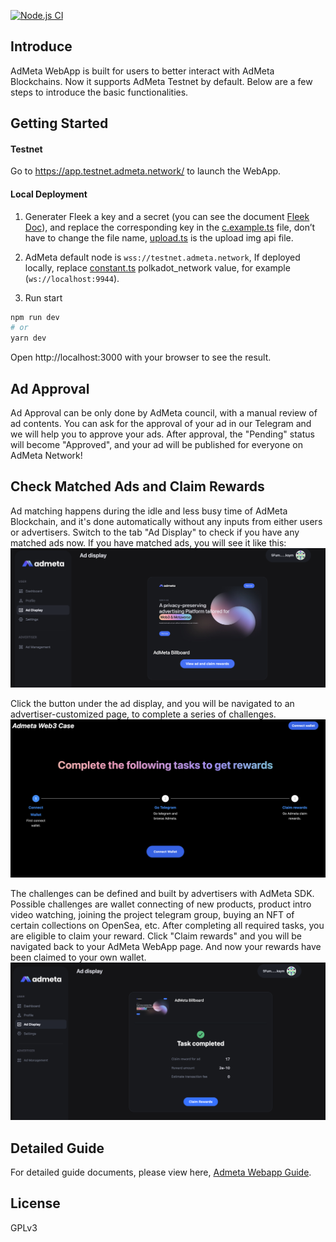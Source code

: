 [![Node.js CI](https://github.com/AdMetaNetwork/admeta-webapp/actions/workflows/nodejs-actions.yml/badge.svg?branch=main)](https://github.com/AdMetaNetwork/admeta-webapp/actions/workflows/nodejs-actions.yml)


## Introduce
AdMeta WebApp is built for users to better interact with AdMeta Blockchains. Now it supports AdMeta Testnet by default. Below are a few steps to introduce the basic functionalities.

## Getting Started

#### Testnet
Go to https://app.testnet.admeta.network/ to launch the WebApp.
#### Local Deployment
1. Generater Fleek a key and a secret (you can see the document [Fleek Doc](https://docs.fleek.co/storage/fleek-storage-js/)), and replace the corresponding key in the [c.example.ts](./config/c.example.ts) file, don’t have to change the file name, [upload.ts](./pages/api/upload.ts) is the upload img api file.

2. AdMeta default node is `wss://testnet.admeta.network`, If deployed locally, replace [constant.ts](./config/constant.ts) polkadot_network value, for example (`ws://localhost:9944`).

3. Run start
```bash
npm run dev
# or
yarn dev
```
Open http://localhost:3000 with your browser to see the result.


## Ad Approval

Ad Approval can be only done by AdMeta council, with a manual review of ad contents. You can ask for the approval of your ad in our Telegram and we will help you to approve your ads. After approval, the "Pending" status will become "Approved", and your ad will be published for everyone on AdMeta Network!

## Check Matched Ads and Claim Rewards
Ad matching happens during the idle and less busy time of AdMeta Blockchain, and it's done automatically without any inputs from either users or advertisers. Switch to the tab "Ad Display" to check if you have any matched ads now. 
If you have matched ads, you will see it like this:
![Claim](./public/images/claim1.png)

Click the button under the ad display, and you will be navigated to an advertiser-customized page, to complete a series of challenges.
![Claim](./public/images/claim2.png)

The challenges can be defined and built by advertisers with AdMeta SDK. Possible challenges are wallet connecting of new products, product intro video watching, joining the project telegram group, buying an NFT of certain collections on OpenSea, etc.
After completing all required tasks, you are eligible to claim your reward. Click "Claim rewards" and you will be navigated back to your AdMeta WebApp page. And now your rewards have been claimed to your own wallet.
![Claim](./public/images/claim3.webp)
## Detailed Guide

For detailed guide documents, please view here,
[Admeta Webapp Guide](https://docs.admeta.network/guides/how-to-use-admeta-webapp).
## License

GPLv3

